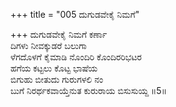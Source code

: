 +++
title = "005 ದುಗುಡವೇಕೈ ನಿಮಗೆ"

+++
ದುಗುಡವೇಕೈ ನಿಮಗೆ ಕರ್ಣಾ  
ದಿಗಳು ನೀವಕ್ಕುಡರೆ ಬಲುಗಾ  
ಳೆಗದೊಳಗೆ ಕೈಮಾಡಿ ನೊಂದಿರಿ ಕೊಂದಿರರಿಭಟರ  
ಹಗೆಯ ಕಟ್ಟಲು ಕೊಟ್ಟ ಭಾಷೆಯ  
ಬಿಗುಹು ಬೀತುದು ಗುರುಗಳಲಿ ನಂ  
ಬುಗೆ ನಿರರ್ಥಕವಾಯ್ತೆನುತ ಕುರುರಾಯ ಬಿಸುಸುಯ್ದ    ॥5॥